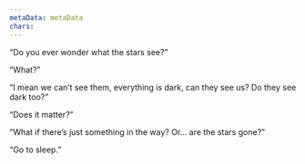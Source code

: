 ```yaml
---
metaData: metaData
chars: 
---
```


“Do you ever wonder what the stars see?”

“What?”

“I mean we can’t see them, everything is dark, can they see us? Do they see dark too?”

“Does it matter?”

“What if there’s just something in the way? Or… are the stars gone?”

“Go to sleep.”